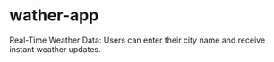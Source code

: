 # wather-app
 Real-Time Weather Data: Users can enter their city name and receive instant weather updates.
